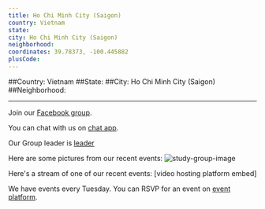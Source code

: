 ```yaml
---
title: Ho Chi Minh City (Saigon)
country: Vietnam
state: 
city: Ho Chi Minh City (Saigon)
neighborhood: 
coordinates: 39.78373, -100.445882
plusCode:
---
```


##Country: Vietnam
##State: 
##City: Ho Chi Minh City (Saigon)
##Neighborhood: 
*****
Join our [Facebook group](https://www.facebook.com/groups/free.code.camp.hochiminhcity).

You can chat with us on [chat app]().

Our Group leader is [leader]()

Here are some pictures from our recent events:
![study-group-image]()

Here's a stream of one of our recent events:
[video hosting platform embed]

We have events every Tuesday. You can RSVP for an event on [event platform]().
